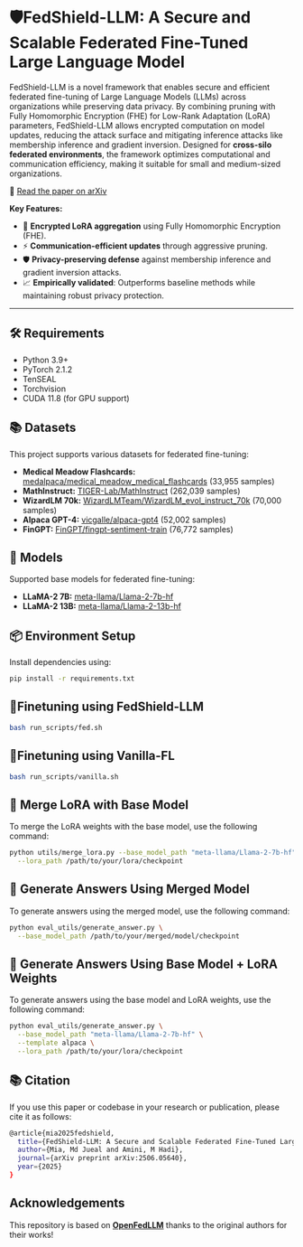 # 🛡️FedShield-LLM: A Secure and Scalable Federated Fine-Tuned Large Language Model

FedShield-LLM is a novel framework that enables secure and efficient federated fine-tuning of Large Language Models (LLMs) across organizations while preserving data privacy. By combining pruning with Fully Homomorphic Encryption (FHE) for Low-Rank Adaptation (LoRA) parameters, FedShield-LLM allows encrypted computation on model updates, reducing the attack surface and mitigating inference attacks like membership inference and gradient inversion. Designed for **cross-silo federated environments**, the framework optimizes computational and communication efficiency, making it suitable for small and medium-sized organizations.

📘 [Read the paper on arXiv](https://arxiv.org/abs/2506.05640)

**Key Features:**
- 🚀 **Encrypted LoRA aggregation** using Fully Homomorphic Encryption (FHE).
- ⚡ **Communication-efficient updates** through aggressive pruning.
- 🛡️ **Privacy-preserving defense** against membership inference and gradient inversion attacks.
- 📈 **Empirically validated**: Outperforms baseline methods while maintaining robust privacy protection.

---
## 🛠️ Requirements

- Python 3.9+
- PyTorch 2.1.2
- TenSEAL
- Torchvision
- CUDA 11.8 (for GPU support)

## 📚 Datasets

This project supports various datasets for federated fine-tuning:

- **Medical Meadow Flashcards:** [medalpaca/medical_meadow_medical_flashcards](https://huggingface.co/datasets/medalpaca/medical_meadow_medical_flashcards) (33,955 samples)
- **MathInstruct:** [TIGER-Lab/MathInstruct](https://huggingface.co/datasets/TIGER-Lab/MathInstruct) (262,039 samples)
- **WizardLM 70k:** [WizardLMTeam/WizardLM_evol_instruct_70k](https://huggingface.co/datasets/WizardLMTeam/WizardLM_evol_instruct_70k) (70,000 samples)
- **Alpaca GPT-4:** [vicgalle/alpaca-gpt4](https://huggingface.co/datasets/vicgalle/alpaca-gpt4) (52,002 samples)
- **FinGPT:** [FinGPT/fingpt-sentiment-train](https://huggingface.co/datasets/FinGPT/fingpt-sentiment-train) (76,772 samples)


## 🤖 Models

Supported base models for federated fine-tuning:

- **LLaMA-2 7B:** [meta-llama/Llama-2-7b-hf](https://huggingface.co/meta-llama/Llama-2-7b-hf)
- **LLaMA-2 13B:** [meta-llama/Llama-2-13b-hf](https://huggingface.co/meta-llama/Llama-2-13b-hf)


## 📦 Environment Setup

Install dependencies using:

```bash
pip install -r requirements.txt
```

## 🔧Finetuning using FedShield-LLM
```bash
bash run_scripts/fed.sh
```
## 🔧Finetuning using Vanilla-FL
```bash
bash run_scripts/vanilla.sh
```

## 🔧 Merge LoRA with Base Model

To merge the LoRA weights with the base model, use the following command:

```bash
python utils/merge_lora.py --base_model_path "meta-llama/Llama-2-7b-hf" \
  --lora_path /path/to/your/lora/checkpoint
```

## 📝 Generate Answers Using Merged Model

To generate answers using the merged model, use the following command:

```bash
python eval_utils/generate_answer.py \
  --base_model_path /path/to/your/merged/model/checkpoint
```
## 📝 Generate Answers Using Base Model + LoRA Weights

To generate answers using the base model and LoRA weights, use the following command:

```bash
python eval_utils/generate_answer.py \
  --base_model_path "meta-llama/Llama-2-7b-hf" \
  --template alpaca \
  --lora_path /path/to/your/lora/checkpoint
```

## 📚 Citation

If you use this paper or codebase in your research or publication, please cite it as follows:
```bash
@article{mia2025fedshield,
  title={FedShield-LLM: A Secure and Scalable Federated Fine-Tuned Large Language Model},
  author={Mia, Md Jueal and Amini, M Hadi},
  journal={arXiv preprint arXiv:2506.05640},
  year={2025}
}
```

## Acknowledgements

This repository is based on [**OpenFedLLM**](https://github.com/rui-ye/OpenFedLLM) thanks to the original authors for their works!
